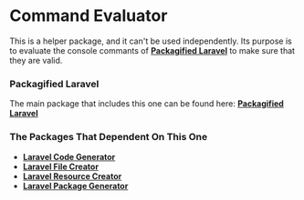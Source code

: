 # Command Evaluator

This is a helper package, and it can't be used independently. Its purpose is to evaluate the console commants of **[Packagified Laravel](https://github.com/bulentAkgul/packagified-laravel)** to make sure that they are valid. 

### Packagified Laravel

The main package that includes this one can be found here: **[Packagified Laravel](https://github.com/bulentAkgul/packagified-laravel)**

### The Packages That Dependent On This One
+ **[Laravel Code Generator](https://github.com/bulentAkgul/laravel-code-generator)**
+ **[Laravel File Creator](https://github.com/bulentAkgul/laravel-file-creator)**
+ **[Laravel Resource Creator](https://github.com/bulentAkgul/laravel-resource-creator)**
+ **[Laravel Package Generator](https://github.com/bulentAkgul/laravel-package-generator)**